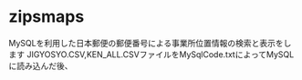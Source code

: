 # zipsmaps
MySQLを利用した日本郵便の郵便番号による事業所位置情報の検索と表示をします
JIGYOSYO.CSV,KEN_ALL.CSVファイルをMySqlCode.txtによってMySQLに読み込んだ後、

